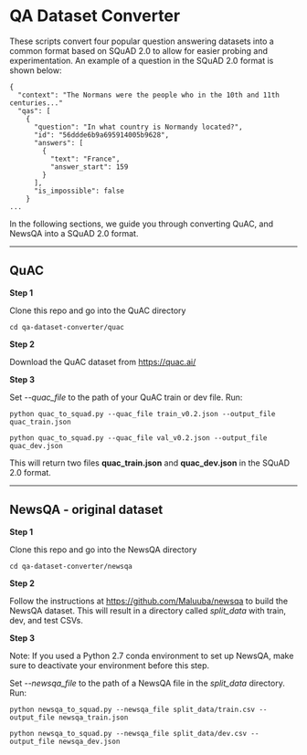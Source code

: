 # QA Dataset Converter

These scripts convert four popular question answering datasets into a common format based on SQuAD 2.0 to allow for easier probing and experimentation. An example of a question in the SQuAD 2.0 format is shown below:
  
```
{
  "context": "The Normans were the people who in the 10th and 11th centuries..."
  "qas": [
    {
      "question": "In what country is Normandy located?",
      "id": "56ddde6b9a695914005b9628",
      "answers": [
        {
          "text": "France",
          "answer_start": 159
        }
      ],
      "is_impossible": false
    }
...
```

In the following sections, we guide you through converting  QuAC, and NewsQA into a SQuAD 2.0 format.

---
## QuAC

**Step 1**

Clone this repo and go into the QuAC directory

```
cd qa-dataset-converter/quac
```

**Step 2**

Download the QuAC dataset from https://quac.ai/

**Step 3**

Set *--quac_file* to the path of your QuAC train or dev file. Run:

```
python quac_to_squad.py --quac_file train_v0.2.json --output_file quac_train.json

python quac_to_squad.py --quac_file val_v0.2.json --output_file quac_dev.json
```

This will return two files **quac_train.json** and **quac_dev.json** in the SQuAD 2.0 format.

---
## NewsQA - original dataset

**Step 1**

Clone this repo and go into the NewsQA directory

```
cd qa-dataset-converter/newsqa
```

**Step 2**

Follow the instructions at https://github.com/Maluuba/newsqa to build the NewsQA dataset. This will result in a directory called *split_data* with train, dev, and test CSVs.

**Step 3**

Note: If you used a Python 2.7 conda environment to set up NewsQA, make sure to deactivate your environment before this step.

Set *--newsqa_file* to the path of a NewsQA file in the *split_data* directory. Run:

```
python newsqa_to_squad.py --newsqa_file split_data/train.csv --output_file newsqa_train.json

python newsqa_to_squad.py --newsqa_file split_data/dev.csv --output_file newsqa_dev.json
```

